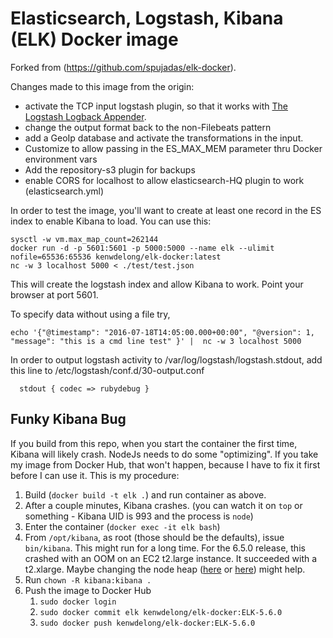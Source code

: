 # Elasticsearch, Logstash, Kibana (ELK) Docker image

Forked from (https://github.com/spujadas/elk-docker).

Changes made to this image from the origin:
- activate the TCP input logstash plugin, so that it works with [The Logstash Logback Appender](https://github.com/logstash/logstash-logback-encoder).
- change the output format back to the non-Filebeats pattern
- add a GeoIp database and activate the transformations in the input.
- Customize to allow passing in the ES_MAX_MEM parameter thru Docker environment vars
- Add the repository-s3 plugin for backups
- enable CORS for localhost to allow elasticsearch-HQ plugin to work (elasticsearch.yml)

In order to test the image, you'll want to create at least one record in the ES index to enable Kibana to load.  You can use this:
    
    sysctl -w vm.max_map_count=262144
    docker run -d -p 5601:5601 -p 5000:5000 --name elk --ulimit nofile=65536:65536 kenwdelong/elk-docker:latest
    nc -w 3 localhost 5000 < ./test/test.json
    
This will create the logstash index and allow Kibana to work.  Point your browser at port 5601.

To specify data without using a file try,

    echo '{"@timestamp": "2016-07-18T14:05:00.000+00:00", "@version": 1, "message": "this is a cmd line test" }' |  nc -w 3 localhost 5000

In order to output logstash activity to /var/log/logstash/logstash.stdout, add this line to /etc/logstash/conf.d/30-output.conf 

      stdout { codec => rubydebug }
    
## Funky Kibana Bug

If you build from this repo, when you start the container the first time, Kibana will likely crash. NodeJs needs to do some "optimizing".  If you take my image from Docker Hub, that won't happen, because I have to fix it first before I can use it. This is my procedure:

1. Build (`docker build -t elk .`) and run container as above.
1. After a couple minutes, Kibana crashes. (you can watch it on `top` or something - Kibana UID is 993 and the process is `node`)
1. Enter the container (`docker exec -it elk bash`)
1. From `/opt/kibana`, as root (those should be the defaults), issue `bin/kibana`.  This might run for a long time. For the 6.5.0 release, this crashed with an OOM on an EC2 t2.large instance. It succeeded with a t2.xlarge. Maybe changing the node heap ([here](https://github.com/wazuh/wazuh-kibana-app/issues/664) or [here](https://github.com/nreese/kibana-time-plugin/issues/30)) might help.
1. Run `chown -R kibana:kibana .`
1. Push the image to Docker Hub
    1. `sudo docker login`
    1. `sudo docker commit elk kenwdelong/elk-docker:ELK-5.6.0`
    1. `sudo docker push kenwdelong/elk-docker:ELK-5.6.0`
	